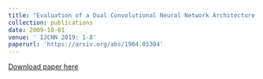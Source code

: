 ```yaml
---
title: "Evaluation of a Dual Convolutional Neural Network Architecture for Object-wise Anomaly Detection in Cluttered X-ray Security Imagery"
collection: publications
date: 2009-10-01
venue: ' IJCNN 2019: 1-8'
paperurl: 'https://arxiv.org/abs/1904.05304'
---
```


[Download paper here](https://arxiv.org/abs/1904.05304)
